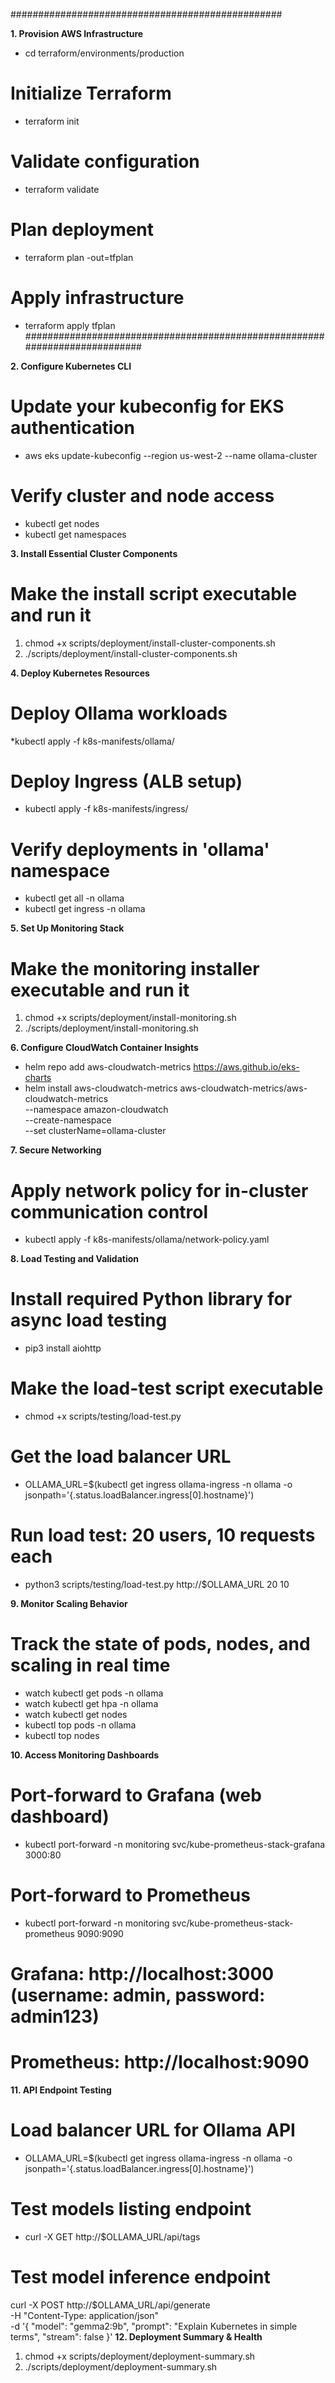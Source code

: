 #################################################

**1. Provision AWS Infrastructure**
*  cd terraform/environments/production

# Initialize Terraform
*  terraform init

# Validate configuration
* terraform validate

# Plan deployment
* terraform plan -out=tfplan

# Apply infrastructure
* terraform apply tfplan
###########################################################################

**2. Configure Kubernetes CLI**

# Update your kubeconfig for EKS authentication
* aws eks update-kubeconfig --region us-west-2 --name ollama-cluster

# Verify cluster and node access
* kubectl get nodes
* kubectl get namespaces

**3. Install Essential Cluster Components**
# Make the install script executable and run it

1. chmod +x scripts/deployment/install-cluster-components.sh
2. ./scripts/deployment/install-cluster-components.sh

**4. Deploy Kubernetes Resources**

# Deploy Ollama workloads
*kubectl apply -f k8s-manifests/ollama/

# Deploy Ingress (ALB setup)
* kubectl apply -f k8s-manifests/ingress/

# Verify deployments in 'ollama' namespace
* kubectl get all -n ollama
* kubectl get ingress -n ollama

**5. Set Up Monitoring Stack**
# Make the monitoring installer executable and run it
1. chmod +x scripts/deployment/install-monitoring.sh
2. ./scripts/deployment/install-monitoring.sh

**6. Configure CloudWatch Container Insights**
* helm repo add aws-cloudwatch-metrics https://aws.github.io/eks-charts
* helm install aws-cloudwatch-metrics aws-cloudwatch-metrics/aws-cloudwatch-metrics \
  --namespace amazon-cloudwatch \
  --create-namespace \
  --set clusterName=ollama-cluster

**7. Secure Networking**
# Apply network policy for in-cluster communication control
* kubectl apply -f k8s-manifests/ollama/network-policy.yaml

**8. Load Testing and Validation**

# Install required Python library for async load testing
* pip3 install aiohttp

# Make the load-test script executable
* chmod +x scripts/testing/load-test.py

# Get the load balancer URL
* OLLAMA_URL=$(kubectl get ingress ollama-ingress -n ollama -o jsonpath='{.status.loadBalancer.ingress[0].hostname}')

# Run load test: 20 users, 10 requests each
* python3 scripts/testing/load-test.py http://$OLLAMA_URL 20 10

**9. Monitor Scaling Behavior**
# Track the state of pods, nodes, and scaling in real time
* watch kubectl get pods -n ollama
* watch kubectl get hpa -n ollama
* watch kubectl get nodes
* kubectl top pods -n ollama
* kubectl top nodes

**10. Access Monitoring Dashboards**

# Port-forward to Grafana (web dashboard)
* kubectl port-forward -n monitoring svc/kube-prometheus-stack-grafana 3000:80

# Port-forward to Prometheus
* kubectl port-forward -n monitoring svc/kube-prometheus-stack-prometheus 9090:9090

# Grafana: http://localhost:3000  (username: admin, password: admin123)
# Prometheus: http://localhost:9090

**11. API Endpoint Testing**

# Load balancer URL for Ollama API
* OLLAMA_URL=$(kubectl get ingress ollama-ingress -n ollama -o jsonpath='{.status.loadBalancer.ingress[0].hostname}')

# Test models listing endpoint
* curl -X GET http://$OLLAMA_URL/api/tags

# Test model inference endpoint
curl -X POST http://$OLLAMA_URL/api/generate \
  -H "Content-Type: application/json" \
  -d '{
    "model": "gemma2:9b",
    "prompt": "Explain Kubernetes in simple terms",
    "stream": false
  }'
**12. Deployment Summary & Health**

1. chmod +x scripts/deployment/deployment-summary.sh
2. ./scripts/deployment/deployment-summary.sh
